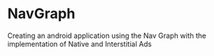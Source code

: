 # NavGraph
Creating an android application using the Nav Graph with the implementation of Native and Interstitial Ads
